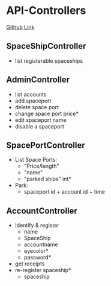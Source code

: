 # API-Controllers

[Github Link](https://github.com/PGBSNH20/spaceparkv2-buddygroup6-renegades/tree/main/Source/SpacePark-API/Controllers)

## SpaceShipController

- list registerable spaceships

## AdminController

- list accounts
- add spaceport
- delete space port
- change space port price*
- edit spaceport name
- disable a spaceport

## SpacePortController

- List Space Ports:
  - "Price/length"
  - "name"
  - "parked ships" int*
- Park:
  - spaceport id + account id + time

## AccountController

- Identify & register
  - name
  - SpaceShip
  - accountname
  - eyecolor*
  - password*
- get receipts
- re-register spaceship*
  - spaceship
